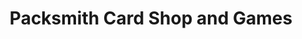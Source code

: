 ---
title: "Packsmith Card Shop and Games"
url: /lake-oswego/packsmith-card-shop-and-games/
shop: collector
---